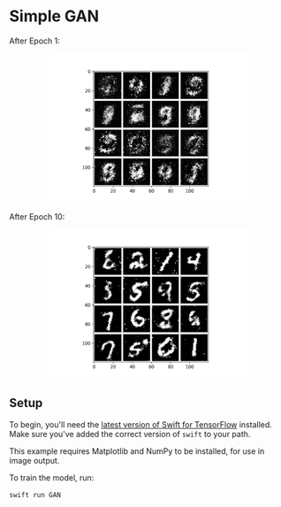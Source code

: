 # Simple GAN

After Epoch 1:
<p align="center">
<img src="images/epoch-1-output.png" height="270" width="360">
</p>

After Epoch 10:
<p align="center">
<img src="images/epoch-10-output.png" height="270" width="360">
</p>

## Setup

To begin, you'll need the [latest version of Swift for
TensorFlow](https://github.com/tensorflow/swift/blob/master/Installation.md)
installed. Make sure you've added the correct version of `swift` to your path.

This example requires Matplotlib and NumPy to be installed, for use in image output.

To train the model, run:

```sh
swift run GAN
```
